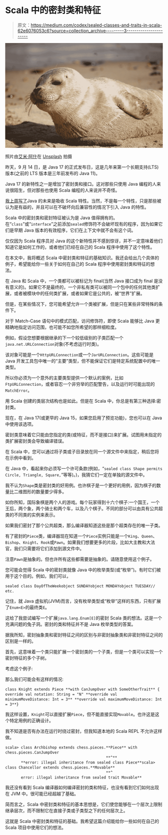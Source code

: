# Scala 中的密封类和特征

> 原文：<https://medium.com/codex/sealed-classes-and-traits-in-scala-62e6076053c6?source=collection_archive---------3----------------------->

![](img/e50c8636e2c6bb1da0eb3ca441a26cba.png)

照片由[艾米·阿什](https://unsplash.com/@amyannaasher?utm_source=medium&utm_medium=referral)在 [Unsplash](https://unsplash.com?utm_source=medium&utm_medium=referral) 拍摄

昨天，9 月 14 日，是 Java 17 的正式发布日，这是几年来第一个长期支持(LTS)版本(之前的 LTS 版本是三年前发布的 Java 11)。

Java 17 的新特性之一是增加了密封类和接口。这对那些只使用 Java 编程的人来说很陌生，但对那些也使用 Scala 编程的人来说并不奇怪。

[我上周写了](/codex/the-future-of-java-is-to-absorb-scala-features-965ceaf7c8e4)Java 的未来是吸收 Scala 特性。当然，不是每一个特性，只是那些被认为是有益的，并且可以在不破坏向后兼容性的情况下引入 Java 的特性。

Scala 中的密封类和密封特征被认为是 Java 值得拥有的。在“`class`”或“`interface`”之前添加`sealed`修饰符不会破坏现有的程序，因为如果它们是早期 Java 版本的有效程序，它们在上下文中就不会有这个词。

仅仅因为 Scala 程序员对 Java 的这个新特性并不感到惊讶，并不一定意味着他们知道它是如何工作的，或者他们已经在自己的 Scala 程序中使用了这个特性。

在本文中，我将概述 Scala 中密封类和特征的基础知识。我还会给出几个具体的例子，希望能给你一些关于如何在自己的 Scala 程序中使用密封类和特征的想法。

在 Java 和 Scala 中，一个类都可以被标记为 final(当然 Java 接口成为 final 是没有意义的)。如果它不是最终的，一个非私有类可以被同一个包中的任何其他类扩展，或者被模块中的任何类扩展，或者如果它是公共的，被“世界”扩展。

但是，在某些情况下，您可能希望允许一个类被扩展，但是只在某些非常特殊的条件下。

对于 Match-Case 语句中的模式匹配，访问修饰符，即使 Scala 能够比 Java 更精确地指定访问范围，也可能不如您所希望的那样细粒度。

例如，假设您想要根据继承的下一个较低级别的子类匹配一个`java.net.URLConnection`对象(不考虑运行时类)。

该对象可能是一个`HttpURLConnection`或一个`JarURLConnection`。这些可能是 Java 开发工具包中唯一的“主要”类型，但不能保证它们是特定系统配置中的唯一类型。

所以你必须为一个意外的主要类型提供一个默认的案例，比如`FtpURLConnection`，或者容忍一个非穷举的匹配警告，以及运行时可能出现的`MatchError`。

用 Scala 创建的类层次结构也是如此。但是在 Scala 中，你总是有第三种选择:密封类。

现在，在 Java 17(或更早的 Java 15，如果您启用了预览功能)，您也可以在 Java 中使用该选项。

密封类意味着它只能由您指定的类(或特征，而不是接口)来扩展。试图用未指定的类扩展密封类会导致编译错误。

在 Scala 中，您可以通过将子类或子目录放在同一个源文件中来指定，稍后您将在示例中看到。

在 Java 中，看起来你必须写一个许可条款(例如，“`sealed class Shape permits Circle, Triangle, Square,`”等等)。)，我猜它们一定在单独的源文件中。

我不认为`Shape`类是密封类的好用例。也许棋子是一个更好的用例，因为棋子的数量比二维图形的数量要少得多。

如你所知，国际象棋是两个人的游戏。每个玩家得到十六个棋子:一个国王，一个王后，两个象，两个骑士和两个车，以及八个棋子。不同的部分可以由具有公共超类的不同类的实例来表示。

如果我们密封了那个公共超类，那么编译器知道这些是那个超类存在的唯一子类。

有了密封的`Piece`类，编译器现在知道一个`Piece`实例只能是一个`King`、`Queen`、`Bishop`、`Knight`、`Rook`或`Pawn`。如果我们想要更多的片段，比如大主教和大法官，我们只需要将它们添加到源文件中。

注意`Pawn`是抽象的。但也许所有这些都需要是抽象的。请随意使用这个例子。

您可能会觉得 Scala 中的密封类就像 Java 中的枚举类型(或“枚举”)。有时它们被用于这个目的。例如，我们可以，

```
sealed class DayOfTheWeekobject SUNDAYobject MONDAYobject TUESDAY// etc.
```

记住，就 Java 虚拟机(JVM)而言，没有枚举类型或“枚举”这样的东西，只有扩展了`Enum<E>`的最终类`E`。

这给了我尝试编写一个扩展`java.lang.Enum[E]`的密封 Scala 类的想法。这是一个充满问题的兔子洞。密封的类和特征并不是 Java 枚举类型的答案。

据我所知，密封抽象类和密封特征之间的区别与非密封抽象类和非密封特征之间的区别是一样的。

首先，这意味着一个类只能扩展一个密封类的一个子类，但是一个类可以实现一个密封特征的多个子树。

考虑这个例子:

那么我们可能会有这样的情况:

```
class Knight extends Piece **with CanJumpOver with SomeOtherTrait** { override val notation: String = "N" **override val minimumMoveDistance: Int = 3** **override val maximumMoveDistance: Int = 3**}
```

我这样设置，`Knight`可以直接扩展`Piece`，但不能直接实现`Movable`。也许这是这个特定用例的正确设计。

我不知道是否有办法在运行时绕过密封，但我知道本地的 Scala REPL 不允许这样做。

```
scala> class Archbishop extends chess.pieces.**Piece** with chess.pieces.CanJumpOver
                                             **^**
       **error: illegal inheritance from sealed class Piece**scala> class Chancellor extends chess.pieces.**Movable**
                                             **^
       error: illegal inheritance from sealed trait Movable**
```

我还没有看到 Scala 编译器如何编译密封的类和特征，也没有看到它们如何出现在 JVM 中。很可能已经超越了基础。

简而言之，Scala 中密封类和特征的基本思想是，它们使您能够在一个层次上限制继承层次，而不限制它在直接子类或子类型之下的任何层次上。

这就是 Scala 中密封类和特征的基础。我希望这篇介绍能给你一些如何在自己的 Scala 项目中使用它们的想法。